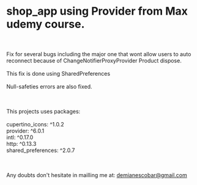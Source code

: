 # shop_app using Provider from Max udemy course.
<br><br>
Fix for several bugs including the major one that wont allow users to
auto reconnect because of ChangeNotifierProxyProvider Product dispose.<br><br>
This fix is done using SharedPreferences 
<br><br>
Null-safeties errors are also fixed.


<br><br>
This projects uses packages:
<br><br>
  cupertino_icons: ^1.0.2<br>
  provider: ^6.0.1<br>
  intl: ^0.17.0<br>
  http: ^0.13.3<br>
  shared_preferences: ^2.0.7<br>
  
  
  <br><br>
Any doubts don't hesitate in mailling me at: demianescobar@gmail.com
